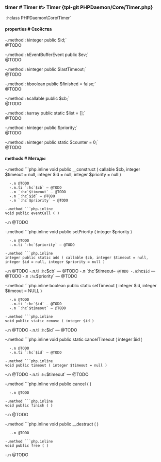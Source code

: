 ### timer # Timer #> Timer {tpl-git PHPDaemon/Core/Timer.php}

`:h`class PHPDaemon\Core\Timer`

#### properties # Свойства

 -.method `:h`integer public $id;`  
 @TODO

 -.method `:h`EventBufferEvent public $ev;`  
 @TODO

 -.method `:h`integer public $lastTimeout;`  
 @TODO

 -.method `:h`boolean public $finished = false;`  
 @TODO

 -.method `:h`callable public $cb;`  
 @TODO

 -.method `:h`array public static $list = [];`  
 @TODO

 -.method `:h`integer public $priority;`  
 @TODO

 -.method `:h`integer public static $counter = 0;`  
 @TODO

#### methods # Методы

 -.method ```php.inline
 void public __construct ( callable $cb, integer $timeout = null, integer $id = null, integer $priority = null )
 ```
   -.n @TODO
   -.n.ti `:hc`$cb` — @TODO
   -.n `:hc`$timeout` — @TODO
   -.n `:hc`$id` — @TODO
   -.n `:hc`$priority` — @TODO

 -.method ```php.inline
 void public eventCall ( )
 ```
   -.n @TODO

 -.method ```php.inline
 void public setPriority ( integer $priority )
 ```
   -.n @TODO
   -.n.ti `:hc`$priority` — @TODO

 -.method ```php.inline
 integer public static add ( callable $cb, integer $timeout = null, integer $id = null, integer $priority = null )
 ```
   -.n @TODO
   -.n.ti `:hc`$cb` — @TODO
   -.n `:hc`$timeout` — @TODO
   -.n `:hc`$id` — @TODO
   -.n `:hc`$priority` — @TODO

 -.method ```php.inline
 boolean public static setTimeout ( integer $id, integer $timeout = NULL )
 ```
   -.n @TODO
   -.n.ti `:hc`$id` — @TODO
   -.n `:hc`$timeout` — @TODO

 -.method ```php.inline
 void public static remove ( integer $id )
 ```
   -.n @TODO
   -.n.ti `:hc`$id` — @TODO

 -.method ```php.inline
 void public static cancelTimeout ( integer $id )
 ```
   -.n @TODO
   -.n.ti `:hc`$id` — @TODO

 -.method ```php.inline
 void public timeout ( integer $timeout = null )
 ```
   -.n @TODO
   -.n.ti `:hc`$timeout` — @TODO

 -.method ```php.inline
 void public cancel ( )
 ```
   -.n @TODO

 -.method ```php.inline
 void public finish ( )
 ```
   -.n @TODO

 -.method ```php.inline
 void public __destruct ( )
 ```
   -.n @TODO

 -.method ```php.inline
 void public free ( )
 ```
   -.n @TODO
